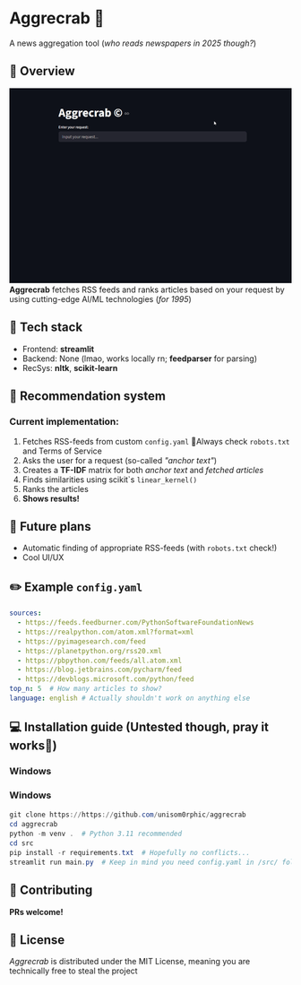 # Aggrecrab 🦀
A news aggregation tool (*who reads newspapers in 2025 though?*)

## 📝 Overview
![demo](./assets/demo.gif)  
**Aggrecrab** fetches RSS feeds and ranks articles based on your request by using cutting-edge AI/ML technologies (*for 1995*) 

## 🔧 Tech stack
- Frontend: **streamlit**
- Backend: None (lmao, works locally rn; **feedparser** for parsing)
- RecSys: **nltk**, **scikit-learn**

## 🤖 Recommendation system
### Current implementation:
1. Fetches RSS-feeds from custom `config.yaml` 
🚩Always check `robots.txt` and Terms of Service
2. Asks the user for a request (so-called *"anchor text"*)
3. Creates a **TF-IDF** matrix for both *anchor text* and *fetched articles*
4. Finds similarities using scikit\`s `linear_kernel()`
5. Ranks the articles
6. **Shows results!**

## 🔮 Future plans
- Automatic finding of appropriate RSS-feeds (with `robots.txt` check!)
- Cool UI/UX

## ✏️ Example `config.yaml`
```yaml
sources:
  - https://feeds.feedburner.com/PythonSoftwareFoundationNews
  - https://realpython.com/atom.xml?format=xml
  - https://pyimagesearch.com/feed
  - https://planetpython.org/rss20.xml
  - https://pbpython.com/feeds/all.atom.xml
  - https://blog.jetbrains.com/pycharm/feed
  - https://devblogs.microsoft.com/python/feed
top_n: 5  # How many articles to show?
language: english # Actually shouldn't work on anything else
```

## 💻 Installation guide (Untested though, pray it works🙏)
### Windows
### Windows
```powershell
git clone https://https://github.com/unisom0rphic/aggrecrab
cd aggrecrab
python -m venv .  # Python 3.11 recommended
cd src
pip install -r requirements.txt  # Hopefully no conflicts...
streamlit run main.py  # Keep in mind you need config.yaml in /src/ folder, you can copy example
```

## 🎉 Contributing
**PRs welcome!**

## 📜 License
*Aggrecrab* is distributed under the MIT License, meaning you are technically free to steal the project